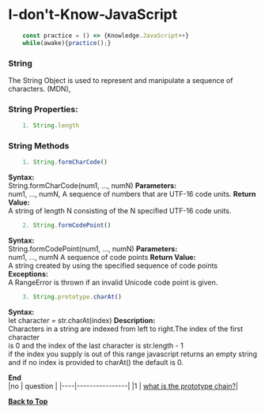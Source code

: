 # I-don't-Know-JavaScript
```javascript
    const practice = () => {Knowledge.JavaScript++}
    while(awake){practice();}
```
### String
The String Object is used to represent and manipulate a sequence of characters. (MDN),

### String Properties:
```javascript 
    1. String.length 
```

### String Methods
```javascript
    1. String.formCharCode()
```
**Syntax:**<br/>
    String.formCharCode(num1, ..., numN)
**Parameters:**<br/>
    num1, ..., numN,
    A sequence of numbers that are UTF-16 code units.
**Return Value:**<br/>
    A string of length N consisting of the N specified UTF-16 code units.
    
```javascript
    2. String.formCodePoint()
```
**Syntax:**<br/>
    String.formCodePoint(num1, ..., numN)
**Parameters:**<br/>
    num1, ..., numN
    A sequence of code points
**Return Value:**<br/>
    A string created by using the specified sequence of code points
**Exceptions:**<br/>
    A RangeError is thrown if an invalid Unicode code point is given.

```javascript
    3. String.prototype.charAt()
```
**Syntax:**<br/>
    let character = str.charAt(index)
**Description:**<br/>
    Characters in a string are indexed from left to right.The index of the first character<br/> is 0 and the index of the last character is str.length - 1<br/> if the index you supply is out of this range javascript returns an empty string<br/> and if no index is provided to charAt() the default is 0.

**End**<br/>
|no | question |
|----|----------------|
|1   | [what is the prototype chain?](#)|


**[Back to Top](#String)**

